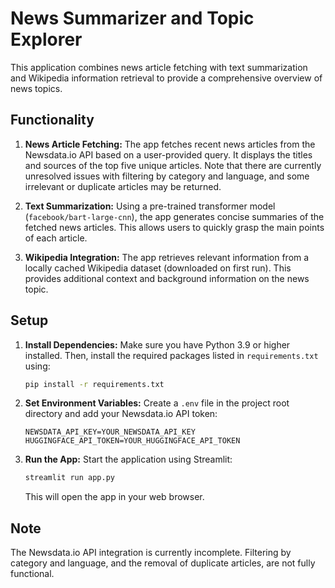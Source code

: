 # News Summarizer and Topic Explorer

This application combines news article fetching with text summarization and Wikipedia information retrieval to provide a comprehensive overview of news topics.

## Functionality

1. **News Article Fetching:** The app fetches recent news articles from the Newsdata.io API based on a user-provided query. It displays the titles and sources of the top five unique articles.  Note that there are currently unresolved issues with filtering by category and language, and some irrelevant or duplicate articles may be returned.

2. **Text Summarization:** Using a pre-trained transformer model (`facebook/bart-large-cnn`), the app generates concise summaries of the fetched news articles. This allows users to quickly grasp the main points of each article.

3. **Wikipedia Integration:** The app retrieves relevant information from a locally cached Wikipedia dataset (downloaded on first run). This provides additional context and background information on the news topic.

## Setup

1. **Install Dependencies:** Make sure you have Python 3.9 or higher installed. Then, install the required packages listed in `requirements.txt` using:

   ```bash
   pip install -r requirements.txt
   ```

2. **Set Environment Variables:** Create a `.env` file in the project root directory and add your Newsdata.io API token:

   ```
   NEWSDATA_API_KEY=YOUR_NEWSDATA_API_KEY
   HUGGINGFACE_API_TOKEN=YOUR_HUGGINGFACE_API_TOKEN
   ```

3. **Run the App:** Start the application using Streamlit:

   ```bash
   streamlit run app.py
   ```

   This will open the app in your web browser.

## Note

The Newsdata.io API integration is currently incomplete. Filtering by category and language, and the removal of duplicate articles, are not fully functional.
